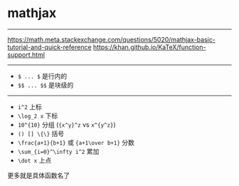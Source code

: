 # mathjax

---

https://math.meta.stackexchange.com/questions/5020/mathjax-basic-tutorial-and-quick-reference
https://khan.github.io/KaTeX/function-support.html

---

- `$ ... $` 是行内的
- `$$ ... $$` 是块级的

---

- `i^2` 上标
- `\log_2 x` 下标
- `10^{10}` 分组 (`{x^y}^z` vs `x^{y^z}`)
- `() [] \{\}` 括号
- `\frac{a+1}{b+1}` 或 `{a+1\over b+1}` 分数
- `\sum_{i=0}^\infty i^2` 累加
- `\dot x` 上点

更多就是具体函数名了
